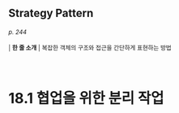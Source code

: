 ## Strategy Pattern

<small>*p. 244*</small>

<small>| **한 줄 소개** | 복잡한 객체의 구조와 접근을 간단하게 표현하는 방법 </small>

<br/>

# 18.1 협업을 위한 분리 작업

<br/>